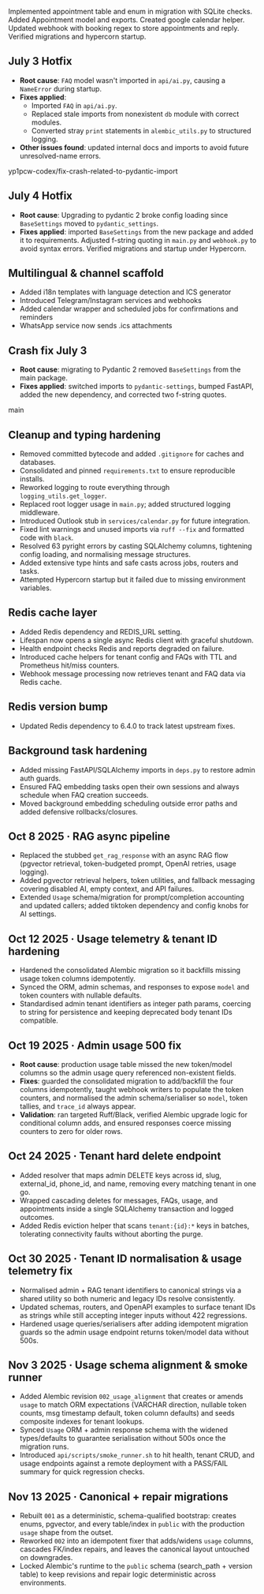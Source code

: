 Implemented appointment table and enum in migration with SQLite checks. Added Appointment model and exports. Created google calendar helper. Updated webhook with booking regex to store appointments and reply. Verified migrations and hypercorn startup.

## July 3 Hotfix
- **Root cause**: `FAQ` model wasn't imported in `api/ai.py`, causing a `NameError` during startup.
- **Fixes applied**:
  - Imported `FAQ` in `api/ai.py`.
  - Replaced stale imports from nonexistent `db` module with correct modules.
  - Converted stray `print` statements in `alembic_utils.py` to structured logging.
- **Other issues found**: updated internal docs and imports to avoid future unresolved-name errors.

yp1pcw-codex/fix-crash-related-to-pydantic-import

## July 4 Hotfix
- **Root cause**: Upgrading to pydantic 2 broke config loading since `BaseSettings` moved to `pydantic_settings`.
- **Fixes applied**: imported `BaseSettings` from the new package and added it to requirements. Adjusted f-string quoting in `main.py` and `webhook.py` to avoid syntax errors. Verified migrations and startup under Hypercorn.

## Multilingual & channel scaffold
- Added i18n templates with language detection and ICS generator
- Introduced Telegram/Instagram services and webhooks
- Added calendar wrapper and scheduled jobs for confirmations and reminders
- WhatsApp service now sends .ics attachments

## Crash fix July 3
- **Root cause**: migrating to Pydantic 2 removed `BaseSettings` from the main package.
- **Fixes applied**: switched imports to `pydantic-settings`, bumped FastAPI, added the new dependency, and corrected two f-string quotes.

 main

## Cleanup and typing hardening
- Removed committed bytecode and added `.gitignore` for caches and databases.
- Consolidated and pinned `requirements.txt` to ensure reproducible installs.
- Reworked logging to route everything through `logging_utils.get_logger`.
- Replaced root logger usage in `main.py`; added structured logging middleware.
- Introduced Outlook stub in `services/calendar.py` for future integration.
- Fixed lint warnings and unused imports via `ruff --fix` and formatted code with `black`.
- Resolved 63 pyright errors by casting SQLAlchemy columns, tightening config loading, and normalising message structures.
- Added extensive type hints and safe casts across jobs, routers and tasks.
- Attempted Hypercorn startup but it failed due to missing environment variables.

## Redis cache layer
- Added Redis dependency and REDIS_URL setting.
- Lifespan now opens a single async Redis client with graceful shutdown.
- Health endpoint checks Redis and reports degraded on failure.
- Introduced cache helpers for tenant config and FAQs with TTL and Prometheus hit/miss counters.
- Webhook message processing now retrieves tenant and FAQ data via Redis cache.

## Redis version bump
- Updated Redis dependency to 6.4.0 to track latest upstream fixes.

## Background task hardening
- Added missing FastAPI/SQLAlchemy imports in `deps.py` to restore admin auth guards.
- Ensured FAQ embedding tasks open their own sessions and always schedule when FAQ creation succeeds.
- Moved background embedding scheduling outside error paths and added defensive rollbacks/closures.

## Oct 8 2025 · RAG async pipeline
- Replaced the stubbed `get_rag_response` with an async RAG flow (pgvector retrieval, token-budgeted prompt, OpenAI retries, usage logging).
- Added pgvector retrieval helpers, token utilities, and fallback messaging covering disabled AI, empty context, and API failures.
- Extended `Usage` schema/migration for prompt/completion accounting and updated callers; added tiktoken dependency and config knobs for AI settings.

## Oct 12 2025 · Usage telemetry & tenant ID hardening
- Hardened the consolidated Alembic migration so it backfills missing usage token columns idempotently.
- Synced the ORM, admin schemas, and responses to expose `model` and token counters with nullable defaults.
- Standardised admin tenant identifiers as integer path params, coercing to string for persistence and keeping deprecated body tenant IDs compatible.

## Oct 19 2025 · Admin usage 500 fix
- **Root cause**: production usage table missed the new token/model columns so the admin usage query referenced non-existent fields.
- **Fixes**: guarded the consolidated migration to add/backfill the four columns idempotently, taught webhook writers to populate the token counters, and normalised the admin schema/serialiser so `model`, token tallies, and `trace_id` always appear.
- **Validation**: ran targeted Ruff/Black, verified Alembic upgrade logic for conditional column adds, and ensured responses coerce missing counters to zero for older rows.

## Oct 24 2025 · Tenant hard delete endpoint
- Added resolver that maps admin DELETE keys across id, slug, external_id, phone_id, and name, removing every matching tenant in one go.
- Wrapped cascading deletes for messages, FAQs, usage, and appointments inside a single SQLAlchemy transaction and logged outcomes.
- Added Redis eviction helper that scans `tenant:{id}:*` keys in batches, tolerating connectivity faults without aborting the purge.

## Oct 30 2025 · Tenant ID normalisation & usage telemetry fix
- Normalised admin + RAG tenant identifiers to canonical strings via a shared utility so both numeric and legacy IDs resolve consistently.
- Updated schemas, routers, and OpenAPI examples to surface tenant IDs as strings while still accepting integer inputs without 422 regressions.
- Hardened usage queries/serialisers after adding idempotent migration guards so the admin usage endpoint returns token/model data without 500s.

## Nov 3 2025 · Usage schema alignment & smoke runner
- Added Alembic revision `002_usage_alignment` that creates or amends `usage` to match ORM expectations (VARCHAR direction, nullable token counts, msg timestamp default, token column defaults) and seeds composite indexes for tenant lookups.
- Synced `Usage` ORM + admin response schema with the widened types/defaults to guarantee serialisation without 500s once the migration runs.
- Introduced `api/scripts/smoke_runner.sh` to hit health, tenant CRUD, and usage endpoints against a remote deployment with a PASS/FAIL summary for quick regression checks.

## Nov 13 2025 · Canonical + repair migrations
- Rebuilt `001` as a deterministic, schema-qualified bootstrap: creates enums, pgvector, and every table/index in `public` with the production `usage` shape from the outset.
- Reworked `002` into an idempotent fixer that adds/widens `usage` columns, cascades FK/index repairs, and leaves the canonical layout untouched on downgrades.
- Locked Alembic's runtime to the `public` schema (search_path + version table) to keep revisions and repair logic deterministic across environments.
